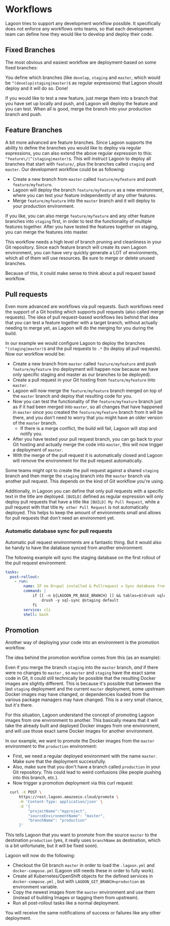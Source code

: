 # Workflows

Lagoon tries to support any development workflow possible. It specifically does not enforce any workflows onto teams, so that each development team can define how they would like to develop and deploy their code.

## Fixed Branches

The most obvious and easiest workflow are deployment-based on some fixed branches:

You define which branches \(like `develop`, `staging` and `master`, which would be `^(develop|staging|master)$` as regular expressions\) that Lagoon should deploy and it will do so. Done!

If you would like to test a new feature, just merge them into a branch that you have set up locally and push, and Lagoon will deploy the feature and you can test. When all is good, merge the branch into your production branch and push.

## Feature Branches

A bit more advanced are feature branches. Since Lagoon supports the ability to define the branches you would like to deploy via regular expressions, you can also extend the above regular expression to this: `^feature\/|^(staging|master)$`. This will instruct Lagoon to deploy all branches that start with `feature/`, plus the branches called `staging` and `master`. Our development workflow could be as following:

* Create a new branch from `master` called `feature/myfeature` and push `feature/myfeature`.
* Lagoon will deploy the branch `feature/myfeature` as a new environment, where you can test your feature independently of any other features.
* Merge `feature/myfeature` into the `master` branch and it will deploy to your production environment.

If you like, you can also merge `feature/myfeature` and any other feature branches into `staging` first, in order to test the functionality of multiple features together. After you have tested the features together on staging, you can merge the features into master.

This workflow needs a high level of branch pruning and cleanliness in your Git repository. Since each feature branch will create its own Lagoon environment, you can have very quickly generate a LOT of environments, which all of them will use resources. Be sure to merge or delete unused branches.

Because of this, it could make sense to think about a pull request based workflow.

## Pull requests

Even more advanced are workflows via pull requests. Such workflows need the support of a Git hosting which supports pull requests \(also called merge requests\). The idea of pull request-based workflows lies behind that idea that you can test a feature together with a target branch, without actually needing to merge yet, as Lagoon will do the merging for you during the build.

In our example we would configure Lagoon to deploy the branches `^(staging|master)$` and the pull requests to `.*` \(to deploy all pull requests\). Now our workflow would be:

* Create a new branch from `master` called `feature/myfeature` and push `feature/myfeature` \(no deployment will happen now because we have only specific staging and master as our branches to be deployed\).
* Create a pull request in your Git hosting from `feature/myfeature` into `master`.
* Lagoon will now merge the `feature/myfeature` branch merged on top of the `master` branch and deploy that resulting code for you.
* Now you can test the functionality of the `feature/myfeature` branch just as if it had been merged into `master`, so all changes that have happened in `master` since you created the  `feature/myfeature` branch from it will be there, and you don't need to worry that you might have an older version of the `master` branch.
  * If there is a merge conflict, the build will fail, Lagoon will stop and notify you.
* After you have tested your pull request branch, you can go back to your Git hosting and actually merge the code into `master`, this will now trigger a deployment of `master`.
* With the merge of the pull request it is automatically closed and Lagoon will remove the environment for the pull request automatically.

Some teams might opt to create the pull request against a shared `staging` branch and then merge the `staging` branch into the `master` branch via another pull request. This depends on the kind of Git workflow you're using.

Additionally, in Lagoon you can define that only pull requests with a specific text in the title are deployed. `[BUILD]` defined as regular expression will only deploy pull requests that have a title like `[BUILD] My Pull Request`, while a pull request with that title `My other Pull Request` is not automatically deployed. This helps to keep the amount of environments small and allows for pull requests that don't need an environment yet.

### Automatic database sync for pull requests

Automatic pull request environments are a fantastic thing. But it would also be handy to have the database synced from another environment.

The following example will sync the staging database on the first rollout of the pull request environment:


```yaml
tasks:
  post-rollout:
    - run:
        name: IF no Drupal installed & Pullrequest = Sync database from staging
        command: |
            if [[ -n ${LAGOON_PR_BASE_BRANCH} ]] && tables=$(drush sqlq 'show tables;') && [ -z "$tables" ]; then
                drush -y sql-sync @staging default
            fi
        service: cli
        shell: bash
```


## Promotion

Another way of deploying your code into an environment is the promotion workflow.

The idea behind the promotion workflow comes from this \(as an example\):

Even if you merge the branch `staging` into the `master` branch, _and_ if there were no changes to `master` , so `master` and `staging` have the exact same code in Git, it could still technically be possible that the resulting Docker images are slightly different. This is because it's possible that between the last `staging` deployment and the current `master` deployment, some upstream Docker images may have changed, or dependencies loaded from the various package managers may have changed. This is a very small chance, but it's there.

For this situation, Lagoon understand the concept of promoting Lagoon images from one environment to another. This basically means that it will take the already built and deployed Docker images from one environment, and will use those exact same Docker images for another environment.

In our example, we want to promote the Docker images from the `master` environment to the `production` environment:

* First, we need a regular deployed environment with the name `master`. Make sure that the deployment successfully.
* Also, make sure that you don't have a branch called `production` in your Git repository. This could lead to weird confusions \(like people pushing into this branch, etc.\).
* Now trigger a promotion deployment via this curl request:

```bash
  curl -X POST \
      https://rest.lagoon.amazeeio.cloud/promote \
      -H 'Content-Type: application/json' \
      -d '{
          "projectName":"myproject",
          "sourceEnvironmentName": "master",
          "branchName": "production"
      }'
```

This tells Lagoon that you want to promote from the source `master` to the destination `production` \(yes, it really uses `branchName` as destination, which is a bit unfortunate, but it will be fixed soon\).

Lagoon will now do the following:

* Checkout the Git branch `master` in order to load the `.lagoon.yml` and `docker-compose.yml` \(Lagoon still needs these in order to fully work\).
* Create all Kubernetes/OpenShift objects for the defined services in `docker-compose.yml` , but with `LAGOON_GIT_BRANCH=production` as environment variable.
* Copy the newest images from the `master` environment and use them \(instead of building Images or tagging them from upstream\).
* Run all post-rollout tasks like a normal deployment.

You will receive the same notifications of success or failures like any other deployment.

